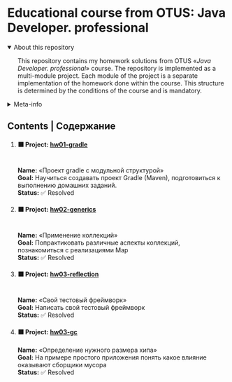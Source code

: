 <!DOCTYPE html>
<html lang="en">
<head>
    <meta charset="UTF-8">
</head>
<body>
<div class="main-content">
    <h1>Educational course from OTUS: Java Developer. professional</h1>
    <div class="about-repository">
        <details open>
            <summary>
                About this repository
            </summary>
            <ul>
                <p>
                    This repository contains my homework solutions from OTUS «<i>Java Developer. professional</i>» 
                    course. The repository is implemented as a multi-module project. Each module of the project is a
                    separate implementation of the homework done within the course.
                    This structure is determined by the conditions of the course and is mandatory.
                </p>
            </ul>
        </details>
    </div>
    <div class="about-repository">
        <details>
            <summary>
                Meta-info
            </summary>
            <ul>
                <b>Educational aim:</b> professional development
                <br><b>Duration:</b> (28.03.22 – 09.10.22) 7 months, 12 day
                <br><b>Course page:</b> <a href="https://otus.ru/lessons/java-professional/">otus java-professional</a>
                <br><b>Teaching Staff:</b>
                <ul>
                    <li>Сергей Петрелевич</li>
                    <li>Стрекалов Павел</li>
                    <li>Александр Оруджев</li>
                    <li>Вячеслав Лапин</li>
                    <li>Виталий Куценко</li>
                </ul>
            </ul>
        </details>
    </div>
    <div class="index">
        <h2>Contents | Содержание </h2>
        <ol>
            <li>
                <h4>⬛ Project: 
                    <a href="https://github.com/makhlov/2022-03-otus-java-makhlov/tree/main/hw01-gradle">
                         hw01-gradle
                    </a>
                </h4>
                <img src="https://img.shields.io/badge/Template project-informational?style=flat&color=white" alt=""/>
                <img src="https://img.shields.io/badge/Gradle-informational?style=flat&color=white" alt=""/>
                <img src="https://img.shields.io/badge/Guava-informational?style=flat&color=white" alt=""/>
                <br><b>Name:</b> «‎Проект gradle с модульной структурой»
                <br><b>Goal:</b> Научиться создавать проект Gradle (Maven), подготовиться к выполнению домашних заданий.
                <br><b>Status:</b> ✅ Resolved
            </li>
            <li>
                <h4>⬛ Project: 
                    <a href="https://github.com/makhlov/2022-03-otus-java-makhlov/tree/main/hw02-generics">
                         hw02-generics
                    </a>
                </h4>
                <img src="https://img.shields.io/badge/Collections-informational?style=flat&color=white" alt=""/>
                <img src="https://img.shields.io/badge/Generics-informational?style=flat&color=white" alt=""/>
                <br><b>Name:</b> «‎Применение коллекций»
                <br><b>Goal:</b> Попрактиковать различные аспекты коллекций, познакомиться с реализациями Map
                <br><b>Status:</b> ✅ Resolved
            </li>
            <li>
                <h4>⬛ Project: 
                    <a href="https://github.com/makhlov/2022-03-otus-java-makhlov/tree/main/hw03-reflection">
                         hw03-reflection
                    </a>
                </h4>
                <img src="https://img.shields.io/badge/Reflection_API-informational?style=flat&color=white" alt=""/>
                <img src="https://img.shields.io/badge/Annotation-informational?style=flat&color=white" alt=""/>
                <br><b>Name:</b> «‎Свой тестовый фреймворк»
                <br><b>Goal:</b> Написать свой тестовый фреймворк
                <br><b>Status:</b> ✅ Resolved
            </li>
            <li>
                <h4>⬛ Project: 
                    <a href="https://github.com/makhlov/2022-03-otus-java-makhlov/tree/main/hw04-gc">
                         hw03-gc
                    </a>
                </h4>
                <img src="https://img.shields.io/badge/Garbage_Collector-informational?style=flat&color=white" alt=""/>
                <br><b>Name:</b> «‎Определение нужного размера хипа»
                <br><b>Goal:</b> На примере простого приложения понять какое влияние оказывают сборщики мусора
                <br><b>Status:</b> ✅ Resolved
            </li>   
        </ol>
    </div>
</div>
</body>
</html>